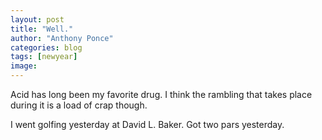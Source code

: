 ```yaml
---
layout: post
title: "Well."
author: "Anthony Ponce"
categories: blog
tags: [newyear]
image: 
---
```


Acid has long been my favorite drug. I think the rambling that takes place during it is a load of crap though. 

I went golfing yesterday at David L. Baker. Got two pars yesterday. 
